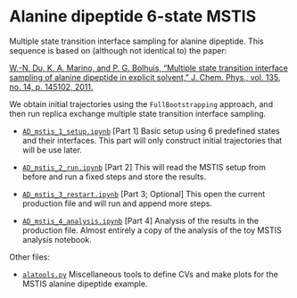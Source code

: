# Alanine dipeptide 6-state MSTIS


Multiple state transition interface sampling for alanine dipeptide. This
sequence is based on (although not identical to) the paper:

[W.-N. Du, K. A. Marino, and P. G. Bolhuis, “Multiple state transition interface sampling of alanine dipeptide in explicit solvent,” J. Chem. Phys., vol. 135, no. 14, p. 145102, 2011.](http://dx.doi.org/10.1063/1.3644344)

We obtain initial trajectories using the `FullBootstrapping` approach, and
then run replica exchange multiple state transition interface sampling.

- [`AD_mstis_1_setup.ipynb`](http://github.com/openpathsampling/openpathsampling/blob/master/examples/alanine_dipeptide_mstis/AD_mstis_1_setup.ipynb)
    [Part 1] Basic setup using 6 predefined states and their interfaces.
    This part will only construct initial trajectories that will be use
    later.
    
- [`AD_mstis_2_run.ipynb`](http://github.com/openpathsampling/openpathsampling/blob/master/examples/alanine_dipeptide_mstis/AD_mstis_2_run.ipynb)
    [Part 2] This will read the MSTIS setup from before and run a fixed
    steps and store the results. 

- [`AD_mstis_3_restart.ipynb`](http://github.com/openpathsampling/openpathsampling/blob/master/examples/alanine_dipeptide_mstis/AD_mstis_3_restart.ipynb)
    [Part 3; Optional] This open the current production file and will run
    and append more steps.

- [`AD_mstis_4_analysis.ipynb`](http://github.com/openpathsampling/openpathsampling/blob/master/examples/alanine_dipeptide_mstis/AD_mstis_4_analysis.ipynb)
    [Part 4] Analysis of the results in the production file. Almost entirely a copy of the analysis of the toy MSTIS analysis notebook.
     
Other files:

- [`alatools.py`](http://github.com/openpathsampling/openpathsampling/blob/master/examples/alanine_dipeptide_mstis/alatools.py)
    Miscellaneous tools to define CVs and make plots for the MSTIS alanine
    dipeptide example.


